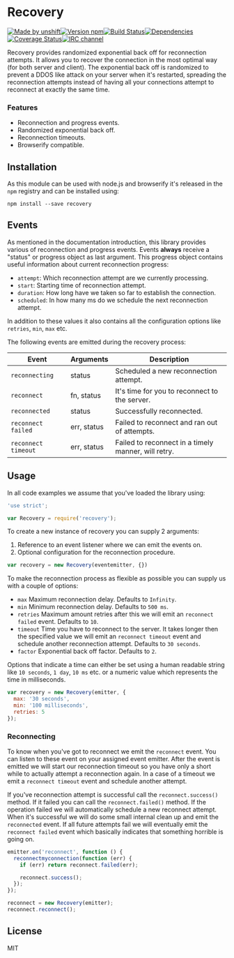 # Recovery

[![Made by unshift](https://img.shields.io/badge/made%20by-unshift-00ffcc.svg?style=flat-square)](http://unshift.io)[![Version npm](http://img.shields.io/npm/v/recovery.svg?style=flat-square)](http://browsenpm.org/package/recovery)[![Build Status](http://img.shields.io/travis/unshiftio/recovery/master.svg?style=flat-square)](https://travis-ci.org/unshiftio/recovery)[![Dependencies](https://img.shields.io/david/unshiftio/recovery.svg?style=flat-square)](https://david-dm.org/unshiftio/recovery)[![Coverage Status](http://img.shields.io/coveralls/unshiftio/recovery/master.svg?style=flat-square)](https://coveralls.io/r/unshiftio/recovery?branch=master)[![IRC channel](http://img.shields.io/badge/IRC-irc.freenode.net%23unshift-00a8ff.svg?style=flat-square)](http://webchat.freenode.net/?channels=unshift)

Recovery provides randomized exponential back off for reconnection attempts. It
allows you to recover the connection in the most optimal way (for both server
and client). The exponential back off is randomized to prevent a DDOS like
attack on your server when it's restarted, spreading the reconnection attempts
instead of having all your connections attempt to reconnect at exactly the same
time.

### Features

- Reconnection and progress events.
- Randomized exponential back off.
- Reconnection timeouts.
- Browserify compatible.

## Installation

As this module can be used with node.js and browserify it's released in the `npm`
registry and can be installed using:

```
npm install --save recovery
```

## Events

As mentioned in the documentation introduction, this library provides various of
reconnection and progress events. Events **always** receive a "status" or
progress object as last argument. This progress object contains useful
information about current reconnection progress:

- `attempt`:  Which reconnection attempt are we currently processing.
- `start`: Starting time of reconnection attempt.
- `duration`: How long have we taken so far to establish the connection.
- `scheduled`: In how many ms do we schedule the next reconnection attempt.

In addition to these values it also contains all the configuration options like
`retries`, `min`, `max` etc.

The following events are emitted during the recovery process:

Event               | Arguments   | Description
--------------------|-------------|-----------------------------------------------------
`reconnecting`      | status      | Scheduled a new reconnection attempt.
`reconnect`         | fn, status  | It's time for you to reconnect to the server.
`reconnected`       | status      | Successfully reconnected.
`reconnect failed`  | err, status | Failed to reconnect and ran out of attempts.
`reconnect timeout` | err, status | Failed to reconnect in a timely manner, will retry.

## Usage

In all code examples we assume that you've loaded the library using:

```js
'use strict';

var Recovery = require('recovery');
```

To create a new instance of recovery you can supply 2 arguments:

1. Reference to an event listener where we can emit the events on.
2. Optional configuration for the reconnection procedure.

```js
var recovery = new Recovery(eventemitter, {})
```

To make the reconnection process as flexible as possible you can supply us with
a couple of options:

- `max` Maximum reconnection delay. Defaults to `Infinity`.
- `min` Minimum reconnection delay. Defaults to `500 ms`.
- `retries` Maximum amount retries after this we will emit an `reconnect failed` 
  event. Defaults to `10`.
- `timeout` Time you have to reconnect to the server. It takes longer then the
  specified value we will emit an `reconnect timeout` event and schedule another
  reconnection attempt. Defaults to `30 seconds`.
- `factor` Exponential back off factor. Defaults to `2`.

Options that indicate a time can either be set using a human readable string
like `10 seconds`, `1 day`, `10 ms` etc. or a numeric value which represents the
time in milliseconds. 

```js
var recovery = new Recovery(emitter, {
  max: '30 seconds',
  min: '100 milliseconds',
  retries: 5
});
```

### Reconnecting

To know when you've got to reconnect we emit the `reconnect` event. You can
listen to these event on your assigned event emitter. After the event is emitted
we will start our reconnection timeout so you have only a short while to
actually attempt a reconnection again. In a case of a timeout we emit
a `reconnect timeout` event and schedule another attempt.

If you've reconnection attempt is successful call the `reconnect.success()`
method. If it failed you can call the `reconnect.failed()` method. If the
operation failed we will automatically schedule a new reconnect attempt. When
it's successful we will do some small internal clean up and emit the
`reconnected` event. If all future attempts fail we will eventually emit the
`reconnect failed` event which basically indicates that something horrible is
going on.

```js
emitter.on('reconnect', function () {
  reconnectmyconnection(function (err) {
    if (err) return reconnect.failed(err);

    reconnect.success();
  });
});

reconnect = new Recovery(emitter);
reconnect.reconnect();
```

## License

MIT
